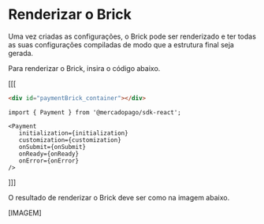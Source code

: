 # Renderizar o Brick

Uma vez criadas as configurações, o Brick pode ser renderizado e ter todas as suas configurações compiladas de modo que a estrutura final seja gerada.

Para renderizar o Brick, insira o código abaixo.

[[[
```html
<div id="paymentBrick_container"></div>
```
```react-jsx
import { Payment } from '@mercadopago/sdk-react';

<Payment
   initialization={initialization}
   customization={customization}
   onSubmit={onSubmit}
   onReady={onReady}
   onError={onError}
/>
```
]]]

O resultado de renderizar o Brick deve ser como na imagem abaixo.

[IMAGEM]